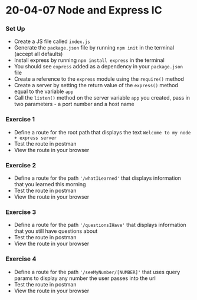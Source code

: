 # 20-04-07 Node and Express IC

### Set Up
- Create a JS file called `index.js`
- Generate the `package.json` file by running `npm init` in the terminal (accept all defaults)
- Install express by running `npm install express` in the terminal
- You should see `express` added as a dependency in your `package.json` file
- Create a reference to the `express` module using the `require()` method
- Create a server by setting the return value of the `express()` method equal to the variable `app`
- Call the `listen()` method on the server variable `app` you created, pass in two parameters - a port number and a host name

### Exercise 1
- Define a route for the root path that displays the text `Welcome to my node + express server`
- Test the route in postman
- View the route in your browser

### Exercise 2
- Define a route for the path `'/whatILearned'` that displays information that you learned this morning
- Test the route in postman
- View the route in your browser

### Exercise 3
- Define a route for the path `'/questionsIHave'` that displays information that you still have questions about
- Test the route in postman
- View the route in your browser

### Exercise 4
- Define a route for the path `'/seeMyNumber/[NUMBER]'` that uses query params to display any number the user passes into the url
- Test the route in postman
- View the route in your browser

